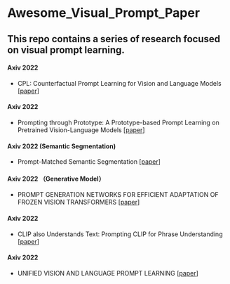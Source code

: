 # Awesome_Visual_Prompt_Paper

<!-- <img src="/photo/PETR.png" width="100%"/> -->

## This repo contains a series of research focused on visual prompt learning.

#### Axiv 2022
+ CPL: Counterfactual Prompt Learning for Vision and Language Models [[paper](https://arxiv.org/abs/2210.10362v2)] 

#### Axiv 2022
+ Prompting through Prototype: A Prototype-based Prompt Learning on Pretrained Vision-Language
Models [[paper](https://arxiv.org/abs/2210.10841)] 

#### Axiv 2022 (Semantic Segmentation)
+ Prompt-Matched Semantic Segmentation [[paper](https://arxiv.org/abs/2208.10159v1)]

#### Axiv 2022 （Generative Model）
+ PROMPT GENERATION NETWORKS FOR EFFICIENT ADAPTATION OF FROZEN VISION TRANSFORMERS [[paper](https://arxiv.org/abs/2210.06466v1)]

#### Axiv 2022
+ CLIP also Understands Text: Prompting CLIP for Phrase Understanding [[paper](http://export.arxiv.org/abs/2210.05836)]

#### Axiv 2022
+ UNIFIED VISION AND LANGUAGE PROMPT LEARNING [[paper](https://arxiv.org/abs/2210.07225)]

<!-- 
<img src="/photo/nuscenes.png" width="100%"/> -->

<!--
Welcome to contribute to this Repo!
--->
